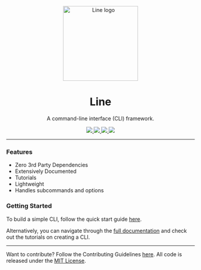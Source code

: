<p align="center">
  <img height="200" src="./logo.svg" alt="Line logo">
  <h1 align="center">Line</h1>
</p>
<p align="center">A command-line interface (CLI) framework.</p>
<p align="center">
  <a href="https://github.com/drashland/line/releases">
    <img src="https://img.shields.io/github/release/drashland/line.svg?color=bright_green&label=latest">
  </a>
  <a href="https://github.com/drashland/line/actions">
    <img src="https://img.shields.io/github/workflow/status/drashland/line/master?label=ci">
  </a>
  <a href="https://discord.gg/SgejNXq">
    <img src="https://img.shields.io/badge/chat-on%20discord-blue">
  </a>
  <a href="https://twitter.com/drash_land">
    <img src="https://img.shields.io/twitter/url?label=%40drash_land&style=social&url=https%3A%2F%2Ftwitter.com%2Fdrash_land">
  </a>
  <!-- <a href="https://rb.gy/vxmeed">
    <img src="https://img.shields.io/badge/Tutorials-YouTube-red">
  </a> -->
</p>

---

### Features

- Zero 3rd Party Dependencies
- Extensively Documented
- Tutorials
- Lightweight
- Handles subcommands and options

### Getting Started

To build a simple CLI, follow the quick start guide
[here](https://drash.land/line/#/#quickstart).

Alternatively, you can navigate through the
[full documentation](https://drash.land/line) and check out the tutorials on creating a CLI.

---

Want to contribute? Follow the Contributing Guidelines
[here](https://github.com/drashland/.github/blob/master/CONTRIBUTING.md). All
code is released under the [MIT License](./LICENSE).
